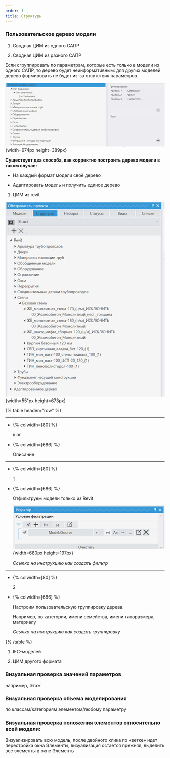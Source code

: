 ```yaml
---
order: 1
title: Структуры
---
```


### Пользовательское дерево модели

1. Сводная ЦИМ из одного САПР

2. Сводная ЦИМ из разного САПР

Если сгруппировать по параметрам, которые есть только в модели из одного САПР, то дерево будет неинформативным: для других моделей дерево формировать не будет из-за отсутствия параметров.

![](./struktury.png){width=974px height=389px}

**Существует два способа, как корректно построить дерево модели в таком случае:**

-  На каждый формат модели своё дерево

-  Адаптировать модель и получить единое дерево

1. ЦИМ из revit

![](./struktury-2.png){width=551px height=673px}

{% table header="row" %}

---

*  {% colwidth=[80] %}

   шаг

*  {% colwidth=[686] %}

   Описание

---

*  {% colwidth=[80] %}

   1

*  {% colwidth=[686] %}

   Отфильтруем модели только из Revit

   ![](./struktury-3.png){width=680px height=197px}

   *Ссылка на инструкцию как создать фильтр*

---

*  {% colwidth=[80] %}

   2

*  {% colwidth=[686] %}

   Настроим пользовательскую группировку дерева.

   Например, по категории, имени семейства, имени типоразмера, материалу

   *Ссылка на инструкцию как создать группировку*

{% /table %}

1. IFC-моделей

2. ЦИМ другого формата

### Визуальная проверка значений параметров

например, Этаж

### Визуальная проверка объема моделирования

по классам/категориям элементом/любому параметру

### Визуальная проверка положения элементов относительно всей модели:

Визуализировать всю модель, после двойного клика по «ветке» идет перестройка окна Элементы, визуализация остается прежняя, выделить все элементы в окне Элементы